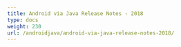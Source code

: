```yaml
---
title: Android via Java Release Notes - 2018
type: docs
weight: 230
url: /androidjava/android-via-java-release-notes-2018/
---
```




